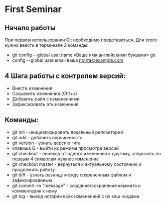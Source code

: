 # First Seminar
## Начало работы
При первом использовании Git необходимо представиться. Для 
этого нужно ввести в терминале 2 команды:
* git config --global user.name «Ваше имя английскими буквами» git 
* config --global user.email ваша почта@example.com
## 4 Шага работы с контролем версий:
* Внести изменения
* Сохранить изменения (Ctrl+s)
* Добавить файл с изменениями
* Зафиксировать эти изменения
## Команды:
* git init - инициализировать локальный репозиторий
* git add - добавить версионность
* git version - узнать версию гита
* клавиша Q - выйти из режима просмотра версий
* git checkout - переход от одного изменения к другому, запросить по первым 4 символам нужное изменение
* git checkout master - вернуться к актуальному состоянию и продолжить работу
* git diff - узнать разницу между сохраненным файлом и зафиксированным
* git commit -m "message" - создание/сохранение коммита и комментария к нему
* git log - вывод истории всех изменениий с их хеш -кодами